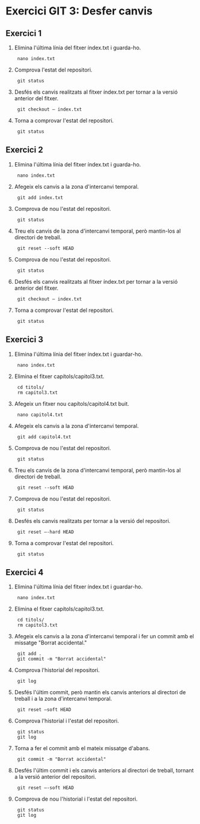 Exercici GIT 3: Desfer canvis
=
Exercici 1
-
1. Elimina l'última línia del fitxer índex.txt i guarda-ho.

		nano index.txt
2. Comprova l'estat del repositori.

		git status
3. Desfés els canvis realitzats al fitxer índex.txt per tornar a la versió anterior del fitxer.

		git checkout – index.txt
4. Torna a comprovar l'estat del repositori.

		git status
Exercici 2
-
1. Elimina l'última línia del fitxer índex.txt i guarda-ho.

		nano index.txt
2. Afegeix els canvis a la zona d'intercanvi temporal.

		git add index.txt
3. Comprova de nou l'estat del repositori.

		git status
4. Treu els canvis de la zona d'intercanvi temporal, però mantin-los al directori de treball.

		git reset --soft HEAD
5. Comprova de nou l'estat del repositori.

		git status
6. Desfés els canvis realitzats al fitxer índex.txt per tornar a la versió anterior del fitxer.

		git checkout – index.txt
7. Torna a comprovar l'estat del repositori.

		git status
Exercici 3
-
1. Elimina l'última línia del fitxer índex.txt i guardar-ho.

		nano index.txt
2. Elimina el fitxer capítols/capitol3.txt.

		cd titols/
		rm capitol3.txt
3. Afegeix un fitxer nou capítols/capitol4.txt buit.

		nano capitol4.txt
4. Afegeix els canvis a la zona d'intercanvi temporal.

		git add capitol4.txt
5. Comprova de nou l'estat del repositori.

		git status
6. Treu els canvis de la zona d'intercanvi temporal, però mantin-los al directori de treball.

		git reset --soft HEAD
7. Comprova de nou l'estat del repositori.

		git status
8. Desfés els canvis realitzats per tornar a la versió del repositori.
  
		git reset –-hard HEAD
9. Torna a comprovar l'estat del repositori.

		git status
Exercici 4
-
1. Elimina l'última línia del fitxer índex.txt i guardar-ho.

		nano index.txt
2. Elimina el fitxer capítols/capitol3.txt.

		cd titols/
		rm capitol3.txt
3. Afegeix els canvis a la zona d'intercanvi temporal i fer un commit amb el missatge "Borrat accidental."

		git add .
		git commit -m "Borrat accidental"
4. Comprova l'historial del repositori.

		git log
5. Desfés l'últim commit, però mantin els canvis anteriors al directori de treball i a la zona d'intercanvi temporal.

		git reset –soft HEAD
6. Comprova l'historial i l'estat del repositori.

		git status
		git log
7. Torna a fer el commit amb el mateix missatge d'abans.

		git commit -m "Borrat accidental"
8. Desfés l'últim commit i els canvis anteriors al directori de treball, tornant a la versió anterior del repositori.

		git reset –-soft HEAD
9. Comprova de nou l'historial i l'estat del repositori.

		git status
		git log
